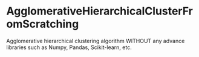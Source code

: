# AgglomerativeHierarchicalClusterFromScratching
Agglomerative hierarchical clustering algorithm WITHOUT any advance libraries such as Numpy, Pandas, Scikit-learn, etc.
